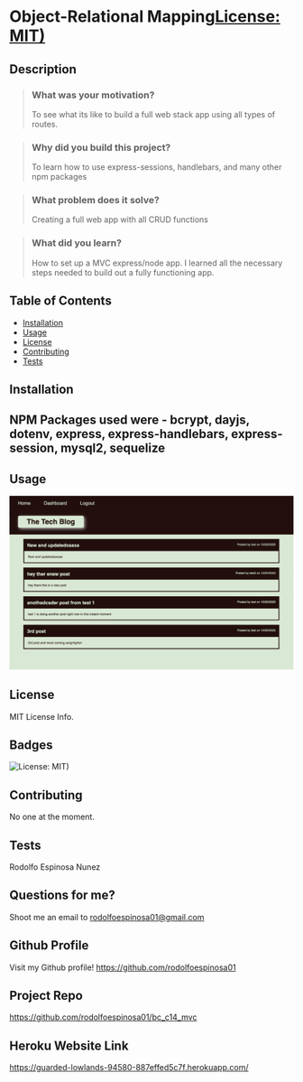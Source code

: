 # Object-Relational Mapping[License: MIT)](https://img.shields.io/badge/License-MIT-yellow.svg)
    
## Description

> ### What was your motivation?
> To see what its like to build a full web stack app using all types of routes.

> ### Why did you build this project?
> To learn how to use express-sessions, handlebars, and many other npm packages

> ### What problem does it solve?
> Creating a full web app with all CRUD functions

> ### What did you learn?
> How to set up a MVC express/node app. I learned all the necessary steps needed to build out a fully functioning app.
  

## Table of Contents
- [Installation](#installation)
- [Usage](#usage)
- [License](#license)
- [Contributing](#contributing)
- [Tests](#tests)


## Installation

NPM Packages used were - bcrypt, dayjs, dotenv, express, express-handlebars, express-session, mysql2, sequelize
-

## Usage

![Alt text](public/Assets/module14_preview.png)



## License
MIT License Info.

## Badges

![License: MIT)](https://img.shields.io/badge/License-MIT-yellow.svg)

## Contributing
No one at the moment.

## Tests
Rodolfo Espinosa Nunez

## Questions for me?
Shoot me an email to rodolfoespinosa01@gmail.com

## Github Profile
Visit my Github profile!
https://github.com/rodolfoespinosa01

## Project Repo
https://github.com/rodolfoespinosa01/bc_c14_mvc

## Heroku Website Link
https://guarded-lowlands-94580-887effed5c7f.herokuapp.com/
